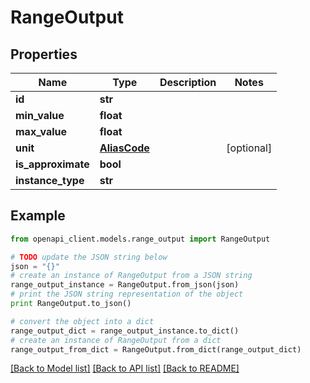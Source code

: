 # RangeOutput


## Properties
Name | Type | Description | Notes
------------ | ------------- | ------------- | -------------
**id** | **str** |  | 
**min_value** | **float** |  | 
**max_value** | **float** |  | 
**unit** | [**AliasCode**](AliasCode.md) |  | [optional] 
**is_approximate** | **bool** |  | 
**instance_type** | **str** |  | 

## Example

```python
from openapi_client.models.range_output import RangeOutput

# TODO update the JSON string below
json = "{}"
# create an instance of RangeOutput from a JSON string
range_output_instance = RangeOutput.from_json(json)
# print the JSON string representation of the object
print RangeOutput.to_json()

# convert the object into a dict
range_output_dict = range_output_instance.to_dict()
# create an instance of RangeOutput from a dict
range_output_from_dict = RangeOutput.from_dict(range_output_dict)
```
[[Back to Model list]](../README.md#documentation-for-models) [[Back to API list]](../README.md#documentation-for-api-endpoints) [[Back to README]](../README.md)


